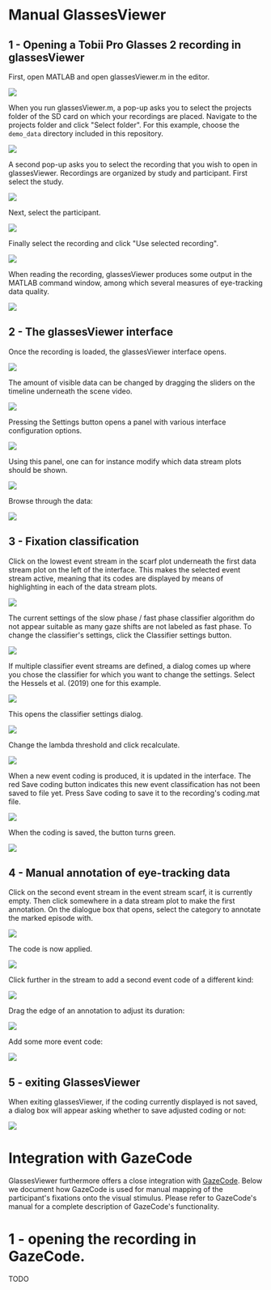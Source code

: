 # Manual GlassesViewer

## 1 - Opening a Tobii Pro Glasses 2 recording in glassesViewer

First, open MATLAB and open glassesViewer.m in the editor.

![](screenshots/001.png)

When you run glassesViewer.m, a pop-up asks you to select the projects folder of the SD card on which your recordings are placed. Navigate to the projects folder and click "Select folder". For this example, choose the `demo_data` directory included in this repository.

![](screenshots/002.png)

A second pop-up asks you to select the recording that you wish to open in glassesViewer. Recordings are organized by study and participant. First select the study.

![](screenshots/003.png)

Next, select the participant.

![](screenshots/004.png)

Finally select the recording and click "Use selected recording".

![](screenshots/005.png)

When reading the recording, glassesViewer produces some output in the MATLAB command window, among which several measures of eye-tracking data quality.

![](screenshots/006.png)

## 2 - The glassesViewer interface

Once the recording is loaded, the glassesViewer interface opens.

![](screenshots/007.png)

The amount of visible data can be changed by dragging the sliders on the timeline underneath the scene video.

![](screenshots/008.png)

Pressing the Settings button opens a panel with various interface configuration options.

![](screenshots/009.png)

Using this panel, one can for instance modify which data stream plots should be shown.

![](screenshots/010.png)

Browse through the data:

![](screenshots/011.png)

## 3 - Fixation classification

Click on the lowest event stream in the scarf plot underneath the first data stream plot on the left of the interface. This makes the selected event stream active, meaning that its codes are displayed by means of highlighting in each of the data stream plots.

![](screenshots/012.png)

The current settings of the slow phase / fast phase classifier algorithm do not appear suitable as many gaze shifts are not labeled as fast phase. To change the classifier's settings, click the Classifier settings button.

![](screenshots/013.png)

If multiple classifier event streams are defined, a dialog comes up where you chose the classifier for which you want to change the settings. Select the Hessels et al. (2019) one for this example.

![](screenshots/014.png)

This opens the classifier settings dialog.

![](screenshots/015.png)

Change the lambda threshold and click recalculate.

![](screenshots/016.png)

When a new event coding is produced, it is updated in the interface. The red Save coding button indicates this new event classification has not been saved to file yet. Press Save coding to save it to the recording's coding.mat file.

![](screenshots/017.png)

When the coding is saved, the button turns green.

![](screenshots/018.png)

## 4 - Manual annotation of eye-tracking data

Click on the second event stream in the event stream scarf, it is currently empty. Then click somewhere in a data stream plot to make the first annotation. On the dialogue box that opens, select the category to annotate the marked episode with.

![](screenshots/019.png)

The code is now applied.

![](screenshots/020.png)

Click further in the stream to add a second event code of a different kind:

![](screenshots/021.png)

Drag the edge of an annotation to adjust its duration:

![](screenshots/022.png)

Add some more event code:

![](screenshots/023.png)

## 5 - exiting GlassesViewer

When exiting glassesViewer, if the coding currently displayed is not saved, a dialog box will appear asking whether to save adjusted coding or not:

![](screenshots/024.png)

# Integration with GazeCode

GlassesViewer furthermore offers a close integration with [GazeCode](https://github.com/jsbenjamins/gazecode). Below we document how GazeCode is used for manual mapping of the participant's fixations onto the visual stimulus. Please refer to GazeCode's manual for a complete description of GazeCode's functionality.

# 1 - opening the recording in GazeCode.
TODO

